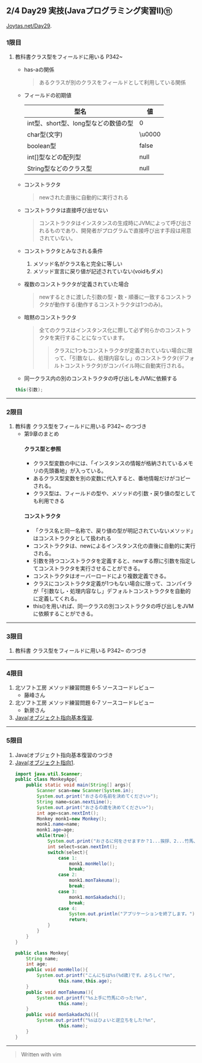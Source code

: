 ## 2/4 Day29 実技(Javaプログラミング実習Ⅱ)⑪
[Joytas.net/Day29](https://joytas.net/%e8%a8%93%e7%b7%b4/day29).
### 1限目
1. 教科書クラス型をフィールドに用いる P342~
	- has-aの関係
		> あるクラスが別のクラスをフィールドとして利用している関係
	- フィールドの初期値

		|型名|値|
		|---|---|
		|int型、short型、long型などの数値の型|0|
		|char型(文字)|\u0000|
		|boolean型|false|
		|int[]型などの配列型|null|
		|String型などのクラス型|null|
	- コンストラクタ
		> newされた直後に自動的に実行される
	- コンストラクタは直接呼び出せない
		> コンストラクタはインスタンスの生成時にJVMによって呼び出されるものであり、開発者がプログラムで直接呼び出す手段は用意されていない。
	- コンストラクタとみなされる条件
		1. メソッド名がクラス名と完全に等しい
		1. メソッド宣言に戻り値が記述されていない(voidもダメ)
	- 複数のコンストラクタが定義されていた場合
		> newするときに渡した引数の型・数・順番に一致するコンストラクタが動作する(動作するコンストラクタは1つのみ)。
	- 暗黙のコンストラクタ
		> 全てのクラスはインスタンス化に際して必ず何らかのコンストラクタを実行することになっています。
		>> クラスに1つもコンストラクタが定義されていない場合に限って、「引数なし、処理内容なし」のコンストラクタ(デフォルトコンストラクタ)がコンパイル時に自動実行される。
	- 同一クラス内の別のコンストラクタの呼び出しをJVMに依頼する
	~~~java
	this(引数);
	~~~
---
### 2限目
1. 教科書 クラス型をフィールドに用いる P342~ のつづき
	- 第9章のまとめ
		#### クラス型と参照
		- クラス型変数の中には、「インスタンスの情報が格納されているメモリの先頭番地」が入っている。
		- あるクラス型変数を別の変数に代入すると、番地情報だけがコピーされる。
		- クラス型は、フィールドの型や、メソッドの引数・戻り値の型としても利用できる
		#### コンストラクタ
		- 「クラス名と同一名称で、戻り値の型が明記されていないメソッド」はコンストラクタとして扱われる
		- コンストラクタは、newによるインスタンス化の直後に自動的に実行される。
		- 引数を持つコンストラクタを定義すると、newする際に引数を指定してコンストラクタを実行させることができる。
		- コンストラクタはオーバーロードにより複数定義できる。
		- クラスにコンストラクタ定義が1つもない場合に限って、コンパイラが「引数なし・処理内容なし」デフォルトコンストラクタを自動的に定義してくれる。
		- this()を用いれば、同一クラスの別コンストラクタの呼び出しをJVMに依頼することができる。
---
### 3限目
1. 教科書 クラス型をフィールドに用いる P342~ のつづき
---
### 4限目
1. 北ソフト工房 メソッド練習問題 6-5 ソースコードレビュー
	- 藤峰さん
1. 北ソフト工房 メソッド練習問題 6-7 ソースコードレビュー
	- 新房さん
1. [Java(オブジェクト指向基本復習](https://joytas.net/programming/java_basic).
---
### 5限目
1. Java(オブジェクト指向基本復習のつづき
1. [Java(オブジェクト指向1](https://joytas.net/programming/java_oop1).
	~~~java
	import java.util.Scanner;
	public class MonkeyApp{
		public static void main(String[] args){
			Scanner scan=new Scanner(System.in);
			System.out.print("おさるの名前を決めてください>");
			String name=scan.nextLine();
			System.out.print("おさるの歳を決めてください>");
			int age=scan.nextInt();
			Monkey monk1=new Monkey();
			monk1.name=name;
			monk1.age=age;
			while(true){
				System.out.print("おさるに何をさせますか？1...挨拶、2...竹馬、3...逆立ち、4...終了>");
				int select=scan.nextInt();
				switch(select){
					case 1:
						monk1.monHello();
						break;
					case 2:
						monk1.monTakeuma();
						break;
					case 3:
						monk1.monSakadachi();
						break;
					case 4:
						System.out.println("アプリケーションを終了します。");
						return;
				}
			}
		}
	}
	~~~
	~~~java
	public class Monkey{
		String name;
		int age;
		public void monHello(){
			System.out.printf("こんにちは%s(%d歳)です。よろしく!%n",
					this.name,this.age);
		}
		public void monTakeuma(){
			System.out.printf("%s上手に竹馬にのった!%n",
					this.name);
		}
		public void monSakadachi(){
			System.out.printf("%sはひょいと逆立ちをした!%n",
					this.name);
		}
	}
	~~~
---
> Written with vim
